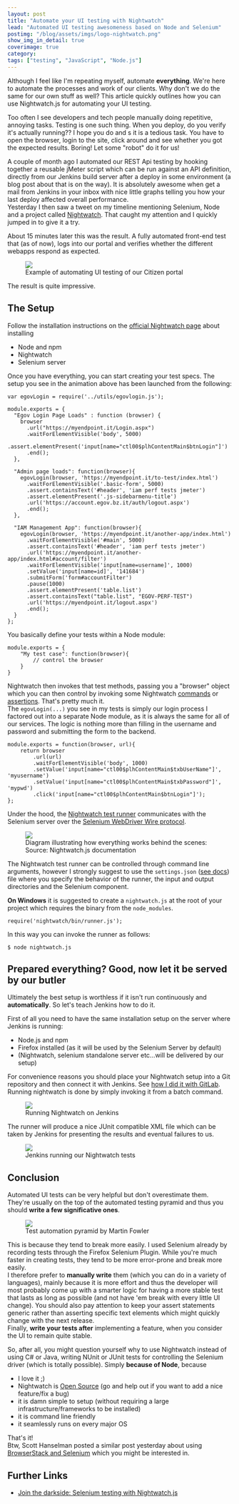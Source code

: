 ```yaml
---
layout: post
title: "Automate your UI testing with Nightwatch"
lead: "Automated UI testing awesomeness based on Node and Selenium"
postimg: "/blog/assets/imgs/logo-nightwatch.png"
show_img_in_detail: true
coverimage: true
category: 
tags: ["testing", "JavaScript", "Node.js"]
---
```


Although I feel like I'm repeating myself, automate **everything**. We're here to automate the processes and work of our clients. Why don't we do the same for our own stuff as well? This article quickly outlines how you can use Nightwatch.js for automating your UI testing.

Too often I see developers and tech people manually doing repetitive, annoying tasks. Testing is one such thing. When you deploy, do you verify it's actually running?? I hope you do and s it is a tedious task. You have to open the browser, login to the site, click around and see whether you got the expected results. Boring! Let some "robot" do it for us!

A couple of month ago I automated our REST Api testing by hooking together a reusable jMeter script which can be run against an API definition, directly from our Jenkins build server after a deploy in some environment (a blog post about that is on the way). It is absolutely awesome when get a mail from Jenkins in your inbox with nice little graphs telling you how your last deploy affected overall performance.  
Yesterday I then saw a tweet on my timeline mentioning Selenium, Node and a project called [Nightwatch](http://nightwatchjs.org/). That caught my attention and I quickly jumped in to give it a try.

About 15 minutes later this was the result. A fully automated front-end test that (as of now), logs into our portal and verifies whether the different webapps respond as expected.

<figure>
  <img src="/blog/assets/imgs/nightwatchtests.gif" />
  <figcaption>Example of automating UI testing of our Citizen portal</figcaption>
</figure>

The result is quite impressive.

## The Setup

Follow the installation instructions on the [official Nightwatch page](http://nightwatchjs.org/guide#installation) about installing

- Node and npm
- Nightwatch
- Selenium server

Once you have everything, you can start creating your test specs. The setup you see in the animation above has been launched from the following:

    var egovLogin = require('../utils/egovlogin.js');

    module.exports = {
      "Egov Login Page Loads" : function (browser) {
        browser
          .url("https://myendpoint.it/Login.aspx")
          .waitForElementVisible('body', 5000)
          .assert.elementPresent('input[name="ctl00$plhContentMain$btnLogin"]')
          .end();
      },

      "Admin page loads": function(browser){
        egovLogin(browser, 'https://myendpoint.it/to-test/index.html')
          .waitForElementVisible('.basic-form', 5000)
          .assert.containsText('#header', 'iam perf tests jmeter')
          .assert.elementPresent('.js-sidebarmenu-title')
          .url('https://account.egov.bz.it/auth/logout.aspx')
          .end();
      },

      "IAM Management App": function(browser){
        egovLogin(browser, 'https://myendpoint.it/another-app/index.html')
          .waitForElementVisible('#main', 5000)
          .assert.containsText('#header', 'iam perf tests jmeter')
          .url('https://myendpoint.it/another-app/index.html#account/filter')
          .waitForElementVisible('input[name=username]', 1000)
          .setValue('input[name=id]', '141684')
          .submitForm('form#accountFilter')
          .pause(1000)
          .assert.elementPresent('table.list')
          .assert.containsText("table.list", "EGOV-PERF-TEST")
          .url('https://myendpoint.it/logout.aspx')
          .end();
      }
    };

You basically define your tests within a Node module:

    module.exports = {
        "My test case": function(browser){
            // control the browser
        }
    }

Nightwatch then invokes that test methods, passing you a "browser" object which you can then control by invoking some Nightwatch [commands](http://nightwatchjs.org/api#commands) or [assertions](http://nightwatchjs.org/api#assertions). That's pretty much it.  
The `egovLogin(...)` you see in my tests is simply our login process I factored out into a separate Node module, as it is always the same for all of our services. The logic is nothing more than filling in the username and password and submitting the form to the backend.

    module.exports = function(browser, url){
        return browser
            .url(url)
            .waitForElementVisible('body', 1000)
            .setValue('input[name="ctl00$plhContentMain$txbUserName"]', 'myusername')
            .setValue('input[name="ctl00$plhContentMain$txbPassword"]', 'mypwd')
            .click('input[name="ctl00$plhContentMain$btnLogin"]');
    };

Under the hood, the [Nightwatch test runner](http://nightwatchjs.org/guide#test-runner) communicates with the Selenium server over the [Selenium WebDriver Wire protocol](https://code.google.com/p/selenium/wiki/JsonWireProtocol).

<figure>
  <img src="/blog/assets/imgs/nightwatch-components.png" />
  <figcaption>Diagram illustrating how everything works behind the scenes: Source: Nightwatch.js documentation</figcaption>
</figure>

The Nightwatch test runner can be controlled through command line arguments, however I strongly suggest to use the `settings.json` ([see docs](http://nightwatchjs.org/guide#settings-file)) file where you specify the behavior of the runner, the input and output directories and the Selenium component.

**On Windows** it is suggested to create a `nightwatch.js` at the root of your project which requires the binary from the `node_modules`.

    require('nightwatch/bin/runner.js');

In this way you can invoke the runner as follows:

    $ node nightwatch.js

## Prepared everything? Good, now let it be served by our butler

Ultimately the best setup is worthless if it isn't run continuously and **automatically**. So let's teach Jenkins how to do it.

First of all you need to have the same installation setup on the server where Jenkins is running:

- Node.js and npm
- Firefox installed (as it will be used by the Selenium Server by default)
- (Nightwatch, selenium standalone server etc...will be delivered by our setup)

For convenience reasons you should place your Nightwatch setup into a Git repository and then connect it with Jenkins. See [how I did it with GitLab](/blog/2014/01/git-flow-jenkins-gitlab/).  
Running nightwatch is done by simply invoking it from a batch command.

<figure>
  <img src="/blog/assets/imgs/jenkins-nightwatch-config.png" />
  <figcaption>Running Nightwatch on Jenkins</figcaption>
</figure>

The runner will produce a nice JUnit compatible XML file which can be taken by Jenkins for presenting the results and eventual failures to us.

<figure>
  <img src="/blog/assets/imgs/jenkins-nightwatch-integration.png" />
  <figcaption>Jenkins running our Nightwatch tests</figcaption>
</figure>

## Conclusion

Automated UI tests can be very helpful but don't overestimate them. They're usually on the top of the automated testing pyramid and thus you should **write a few significative ones**.

<figure>
  <img src="/blog/assets/imgs/testingpyramid.png" />
  <figcaption>Test automation pyramid by Martin Fowler</figcaption>
</figure>

This is because they tend to break more easily. I used Selenium already by recording tests through the Firefox Selenium Plugin. While you're much faster in creating tests, they tend to be more error-prone and break more easily.  
I therefore prefer to **manually write** them (which you can do in a variety of languages), mainly because it is more effort and thus the developer will most probably come up with a smarter logic for having a more stable test that lasts as long as possible (and not have 'em break with every little UI change). You should also pay attention to keep your assert statements generic rather than asserting specific text elements which might quickly change with the next release.  
Finally, **write your tests after** implementing a feature, when you consider the UI to remain quite stable.

So, after all, you might question yourself why to use Nightwatch instead of using C# or Java, writing NUnit or JUnit tests for controlling the Selenium driver (which is totally possible). Simply **because of Node**, because

- I love it ;)
- Nightwatch is [Open Source](https://github.com/beatfactor/nightwatch) (go and help out if you want to add a nice feature/fix a bug)
- it is damn simple to setup (without requiring a large infrastructure/frameworks to be installed)
- it is command line friendly
- it seamlessly runs on every major OS

That's it!  
Btw, Scott Hanselman posted a similar post yesterday about using [BrowserStack and Selenium](http://www.hanselman.com/blog/DistributedAutomatedBrowserTestingWithSeleniumAndBrowserStack.aspx) which you might be interested in.

## Further Links

- [Join the darkside: Selenium testing with Nightwatch.js](http://www.slideshare.net/sethmcl/join-the-darkside-nightwatchjs)
